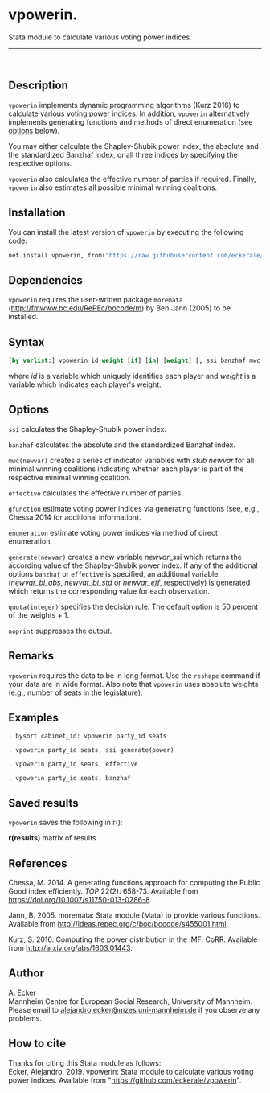 # vpowerin. 
Stata module to calculate various voting power indices.
***
<br>

## Description
`vpowerin` implements dynamic programming algorithms (Kurz 2016) to calculate various voting power indices. In addition, `vpowerin` alternatively implements generating functions and methods of direct enumeration (see [options](#options) below).

You may either calculate the Shapley-Shubik power index, the absolute and the standardized Banzhaf index, or all three indices by specifying the respective options.

`vpowerin` also calculates the effective number of parties if required. Finally, `vpowerin` also estimates all possible minimal winning coalitions.

## Installation
You can install the latest version of `vpowerin` by executing the following code:
```Stata
net install vpowerin, from("https://raw.githubusercontent.com/eckerale/vpowerin/master")
```

## Dependencies
`vpowerin` requires the user-written package `moremata` (http://fmwww.bc.edu/RePEc/bocode/m) by Ben Jann (2005) to be installed.

## Syntax
```Stata
[by varlist:] vpowerin id weight [if] [in] [weight] [, ssi banzhaf mwc(newvar) effective gfunction enumeration generate(newvar) quota(integer) noprint]
```
where *id* is a variable which uniquely identifies each player and *weight* is a variable which indicates each player's weight.


## Options
`ssi` calculates the Shapley-Shubik power index.<br>

`banzhaf` calculates the absolute and the standardized Banzhaf index.<br>

`mwc(newvar)` creates a series of indicator variables with *stub* *newvar* for all minimal winning coalitions indicating whether each player is part of the respective minimal winning coalition.<br>

`effective` calculates the effective number of parties.<br>

`gfunction` estimate voting power indices via generating functions (see, e.g., Chessa 2014 for additional information).<br>

`enumeration` estimate voting power indices via method of direct enumeration.<br>

`generate(newvar)` creates a new variable *newvar*_ssi which returns the according value of the Shapley-Shubik power index. If any of the additional options `banzhaf` or `effective` is specified, an additional variable (*newvar_bi_abs*, *newvar_bi_std* or *newvar_eff*, respectively) is generated which returns the corresponding value for each observation.<br>

`quota(integer)` specifies the decision rule. The default option is 50 percent of the weights + 1.<br>

`noprint` suppresses the output.<br>

## Remarks
`vpowerin` requires the data to be in long format. Use the `reshape` command if your data are in wide format. Also note that `vpowerin` uses absolute weights (e.g., number of seats in the legislature).

## Examples
    . bysort cabinet_id: vpowerin party_id seats

    . vpowerin party_id seats, ssi generate(power)

    . vpowerin party_id seats, effective

    . vpowerin party_id seats, banzhaf


## Saved results
`vpowerin` saves the following in r():

**r(results)**  matrix of results

## References
Chessa, M. 2014. A generating functions approach for computing the Public Good index efficiently. *TOP* 22(2): 658-73. Available from https://doi.org/10.1007/s11750-013-0286-8.

Jann, B. 2005. moremata: Stata module (Mata) to provide various functions. Available from http://ideas.repec.org/c/boc/bocode/s455001.html.

Kurz, S. 2016. Computing the power distribution in the IMF. CoRR. Available from http://arxiv.org/abs/1603.01443.

## Author
A. Ecker<br>
Mannheim Centre for European Social Research, University of Mannheim.<br>
Please email to alejandro.ecker@mzes.uni-mannheim.de if you observe any problems.

## How to cite
Thanks for citing this Stata module as follows:<br>
Ecker, Alejandro. 2019. vpowerin: Stata module to calculate various voting power indices. Available from "https://github.com/eckerale/vpowerin".
